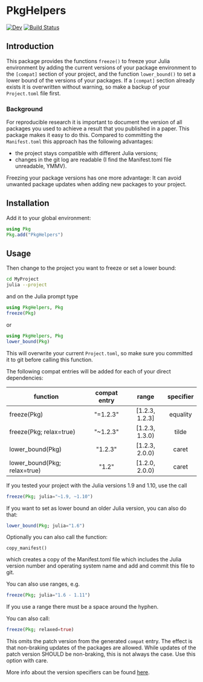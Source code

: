 # PkgHelpers
[![Dev](https://img.shields.io/badge/docs-dev-blue.svg)](https://ufechner7.github.io/PkgHelpers.jl/dev)
[![Build Status](https://github.com/ufechner7/PkgHelpers.jl/actions/workflows/CI.yml/badge.svg?branch=main)](https://github.com/ufechner7/PkgHelpers.jl/actions/workflows/CI.yml?query=branch%3Amain)

## Introduction
This package provides the functions `freeze()` to freeze your Julia environment by adding the current versions of your package environment to the `[compat]` section of your project, and the function `lower_bound()` to set a lower bound of the versions of your packages.
If a `[compat]` section already exists it is overwritten without warning, so make a backup of your `Project.toml` file first.

### Background
For reproducible research it is important to document the version of all packages you used to
achieve a result that you published in a paper. This package makes it easy to do this. Compared to committing the `Manifest.toml` this approach has the following advantages:

- the project stays compatible with different Julia versions;
- changes in the git log are readable (I find the Manifest.toml file unreadable, YMMV).

Freezing your package versions has one more advantage: It can avoid unwanted package updates when adding new packages to your project.


## Installation

Add it to your global environment:  
```julia
using Pkg
Pkg.add("PkgHelpers") 
```
## Usage

Then change to the project you want to freeze or set a lower bound:
```bash
cd MyProject
julia --project
```
and on the Julia prompt type
```julia
using PkgHelpers, Pkg
freeze(Pkg)
```
or
```julia
using PkgHelpers, Pkg
lower_bound(Pkg)
```
This will overwrite your current `Project.toml`, so make sure you committed it to git before calling this function.

The following compat entries will be added for each of your direct dependencies:

| function                      | compat entry | range          | specifier  |
|-------------------------------|:------------:|:--------------:|:----------:|
| freeze(Pkg)                   | "=1.2.3"     | [1.2.3, 1.2.3] | equality   |
| freeze(Pkg; relax=true)       | "~1.2.3"     | [1.2.3, 1.3.0) | tilde      |
| lower_bound(Pkg)              | "1.2.3"      | [1.2.3, 2.0.0) | caret      |
| lower_bound(Pkg; relax=true)  | "1.2"        | [1.2.0, 2.0.0) | caret      |

If you tested your project with the Julia versions 1.9 and 1.10, use the call
```julia
freeze(Pkg; julia="~1.9, ~1.10")
```
If you want to set as lower bound an older Julia version, you can also do that:
```julia
lower_bound(Pkg; julia="1.6")
```
Optionally you can also call the function:
```
copy_manifest()
```
which creates a copy of the Manifest.toml file which includes the Julia version number
and operating system name and add and commit this file to git.

You can also use ranges, e.g.
```julia
freeze(Pkg; julia="1.6 - 1.11")
```
If you use a range there must be a space around the hyphen.

You can also call:
```julia
freeze(Pkg; relaxed=true)
```
This omits the patch version from the generated `compat` entry. The effect is that non-braking updates of the packages are allowed. While updates of the patch version SHOULD be non-braking, this is not always the case. Use this option with care.

More info about the version specifiers can be found [here](https://pkgdocs.julialang.org/v1/compatibility/).
